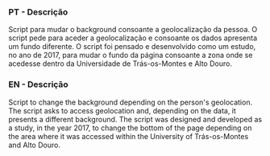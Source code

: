 <h3>PT - Descrição </h3>

Script para mudar o background consoante a geolocalização da pessoa. O script pede para aceder a geolocalização e consoante os dados apresenta um fundo diferente.
O script foi pensado e desenvolvido como um estudo, no ano de 2017, para mudar o fundo da página consoante a zona onde se acedesse dentro da Universidade de Trás-os-Montes e Alto Douro.

<h3>EN - Descrição </h3>

Script to change the background depending on the person's geolocation. The script asks to access geolocation and, depending on the data, it presents a different background.
The script was designed and developed as a study, in the year 2017, to change the bottom of the page depending on the area where it was accessed within the University of Trás-os-Montes and Alto Douro.
